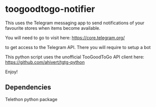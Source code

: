 # toogoodtogo-notifier

This uses the Telegram messaging app to send notifications of your favourite stores when items become available.

You will need to go to visit here: https://core.telegram.org/

to get access to the Telegram API. There you will require to setup a bot

This python script uses the unofficial TooGoodToGo API client here: https://github.com/ahivert/tgtg-python

Enjoy!

## Dependencies

Telethon python package
 

